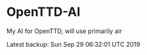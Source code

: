 # OpenTTD-AI
My AI for OpenTTD, will use primarily air

Latest backup: Sun Sep 29 06:32:01 UTC 2019
